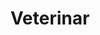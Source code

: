 ---
title: "Veterinar"
image: "/veterinar.jpg"
category: Veterinar
layout: category
tag: "Sănătate și recreere"
---